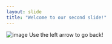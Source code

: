 ```yaml
---
layout: slide
title: "Welcome to our second slide!"
---
```

![image](https://user-images.githubusercontent.com/99658302/153894672-480771d0-d9db-44bc-8060-9526f1a5e4db.png)
Use the left arrow to go back!
